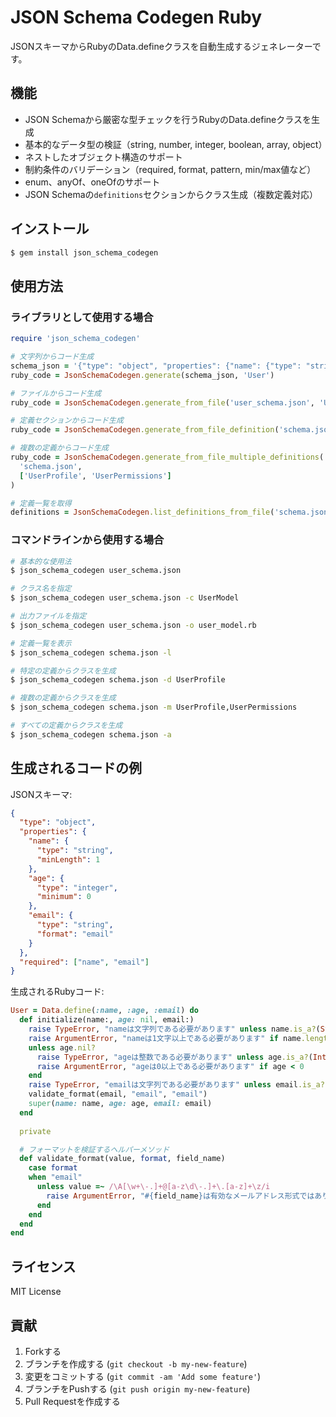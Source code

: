 # JSON Schema Codegen Ruby

JSONスキーマからRubyのData.defineクラスを自動生成するジェネレーターです。

## 機能

- JSON Schemaから厳密な型チェックを行うRubyのData.defineクラスを生成
- 基本的なデータ型の検証（string, number, integer, boolean, array, object）
- ネストしたオブジェクト構造のサポート
- 制約条件のバリデーション（required, format, pattern, min/max値など）
- enum、anyOf、oneOfのサポート
- JSON Schemaの`definitions`セクションからクラス生成（複数定義対応）

## インストール

```bash
$ gem install json_schema_codegen
```

## 使用方法

### ライブラリとして使用する場合

```ruby
require 'json_schema_codegen'

# 文字列からコード生成
schema_json = '{"type": "object", "properties": {"name": {"type": "string"}}}'
ruby_code = JsonSchemaCodegen.generate(schema_json, 'User')

# ファイルからコード生成
ruby_code = JsonSchemaCodegen.generate_from_file('user_schema.json', 'User')

# 定義セクションからコード生成
ruby_code = JsonSchemaCodegen.generate_from_file_definition('schema.json', 'UserProfile')

# 複数の定義からコード生成
ruby_code = JsonSchemaCodegen.generate_from_file_multiple_definitions(
  'schema.json',
  ['UserProfile', 'UserPermissions']
)

# 定義一覧を取得
definitions = JsonSchemaCodegen.list_definitions_from_file('schema.json')
```

### コマンドラインから使用する場合

```bash
# 基本的な使用法
$ json_schema_codegen user_schema.json

# クラス名を指定
$ json_schema_codegen user_schema.json -c UserModel

# 出力ファイルを指定
$ json_schema_codegen user_schema.json -o user_model.rb

# 定義一覧を表示
$ json_schema_codegen schema.json -l

# 特定の定義からクラスを生成
$ json_schema_codegen schema.json -d UserProfile

# 複数の定義からクラスを生成
$ json_schema_codegen schema.json -m UserProfile,UserPermissions

# すべての定義からクラスを生成
$ json_schema_codegen schema.json -a
```

## 生成されるコードの例

JSONスキーマ:

```json
{
  "type": "object",
  "properties": {
    "name": {
      "type": "string",
      "minLength": 1
    },
    "age": {
      "type": "integer",
      "minimum": 0
    },
    "email": {
      "type": "string",
      "format": "email"
    }
  },
  "required": ["name", "email"]
}
```

生成されるRubyコード:

```ruby
User = Data.define(:name, :age, :email) do
  def initialize(name:, age: nil, email:)
    raise TypeError, "nameは文字列である必要があります" unless name.is_a?(String)
    raise ArgumentError, "nameは1文字以上である必要があります" if name.length < 1
    unless age.nil?
      raise TypeError, "ageは整数である必要があります" unless age.is_a?(Integer)
      raise ArgumentError, "ageは0以上である必要があります" if age < 0
    end
    raise TypeError, "emailは文字列である必要があります" unless email.is_a?(String)
    validate_format(email, "email", "email")
    super(name: name, age: age, email: email)
  end
  
  private

  # フォーマットを検証するヘルパーメソッド
  def validate_format(value, format, field_name)
    case format
    when "email"
      unless value =~ /\A[\w+\-.]+@[a-z\d\-.]+\.[a-z]+\z/i
        raise ArgumentError, "#{field_name}は有効なメールアドレス形式ではありません"
      end
    end
  end
end
```

## ライセンス

MIT License

## 貢献

1. Forkする
2. ブランチを作成する (`git checkout -b my-new-feature`)
3. 変更をコミットする (`git commit -am 'Add some feature'`)
4. ブランチをPushする (`git push origin my-new-feature`)
5. Pull Requestを作成する 